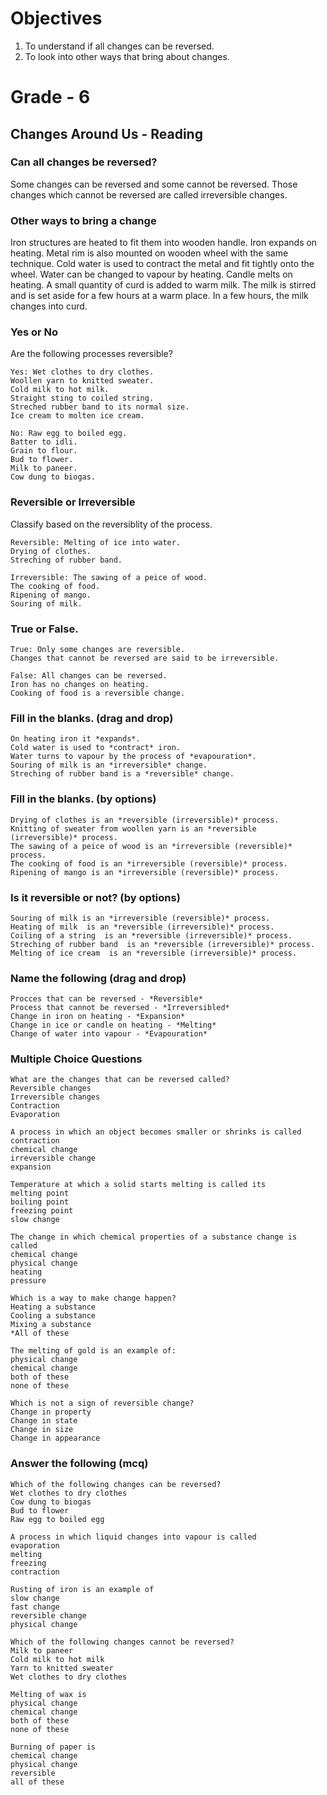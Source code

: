 # Objectives
1. To understand if all changes can be reversed.
2. To look into other ways that bring about changes.

# Grade - 6
## Changes Around Us - Reading
### Can all changes be reversed?
Some changes can be reversed and some cannot be reversed. Those changes which cannot be reversed are called irreversible changes.

### Other ways to bring a change
Iron structures are heated to fit them into wooden handle. Iron expands on heating. Metal rim is also mounted on wooden wheel with the same technique. Cold water is used to contract the metal and fit tightly onto the wheel. Water can be changed to vapour by heating. Candle melts on heating. A small quantity of curd is added to warm milk. The milk is stirred and is set aside for a few hours at a warm
place. In a few hours, the milk changes
into curd. 

### Yes or No
Are the following processes reversible?
```
Yes: Wet clothes to dry clothes.
Woollen yarn to knitted sweater.
Cold milk to hot milk.
Straight sting to coiled string.
Streched rubber band to its normal size.
Ice cream to molten ice cream.

No: Raw egg to boiled egg.
Batter to idli.
Grain to flour.
Bud to flower.
Milk to paneer.
Cow dung to biogas.
```
### Reversible or Irreversible
Classify based on the reversiblity of the process.
```
Reversible: Melting of ice into water.
Drying of clothes.
Streching of rubber band.

Irreversible: The sawing of a peice of wood.
The cooking of food.
Ripening of mango.
Souring of milk.
```
### True or False.
```
True: Only some changes are reversible.
Changes that cannot be reversed are said to be irreversible.

False: All changes can be reversed.
Iron has no changes on heating.
Cooking of food is a reversible change.
```
### Fill in the blanks. (drag and drop)
```
On heating iron it *expands*.
Cold water is used to *contract* iron.
Water turns to vapour by the process of *evapouration*.
Souring of milk is an *irreversible* change.
Streching of rubber band is a *reversible* change.
```
### Fill in the blanks. (by options)
```
Drying of clothes is an *reversible (irreversible)* process.
Knitting of sweater from woollen yarn is an *reversible (irreversible)* process.
The sawing of a peice of wood is an *irreversible (reversible)* process.
The cooking of food is an *irreversible (reversible)* process.
Ripening of mango is an *irreversible (reversible)* process.
```
### Is it reversible or not? (by options)
```
Souring of milk is an *irreversible (reversible)* process.
Heating of milk  is an *reversible (irreversible)* process.
Coiling of a string  is an *reversible (irreversible)* process.
Streching of rubber band  is an *reversible (irreversible)* process.
Melting of ice cream  is an *reversible (irreversible)* process.
```
### Name the following (drag and drop)
```
Procces that can be reversed - *Reversible*
Process that cannot be reversed - *Irreversibled*
Change in iron on heating - *Expansion*
Change in ice or candle on heating - *Melting*
Change of water into vapour - *Evapouration*
```
### Multiple Choice Questions
```
What are the changes that can be reversed called?
Reversible changes
Irreversible changes
Contraction
Evaporation

A process in which an object becomes smaller or shrinks is called
contraction
chemical change
irreversible change
expansion

Temperature at which a solid starts melting is called its
melting point
boiling point
freezing point
slow change

The change in which chemical properties of a substance change is called
chemical change
physical change
heating
pressure

Which is a way to make change happen?
Heating a substance
Cooling a substance
Mixing a substance
*All of these

The melting of gold is an example of:
physical change
chemical change
both of these
none of these

Which is not a sign of reversible change?
Change in property
Change in state
Change in size
Change in appearance
```
### Answer the following (mcq)
```
Which of the following changes can be reversed?
Wet clothes to dry clothes
Cow dung to biogas
Bud to flower
Raw egg to boiled egg

A process in which liquid changes into vapour is called
evaporation
melting
freezing
contraction

Rusting of iron is an example of
slow change
fast change
reversible change
physical change

Which of the following changes cannot be reversed?
Milk to paneer
Cold milk to hot milk
Yarn to knitted sweater
Wet clothes to dry clothes

Melting of wax is
physical change
chemical change
both of these
none of these

Burning of paper is
chemical change
physical change
reversible
all of these
```
